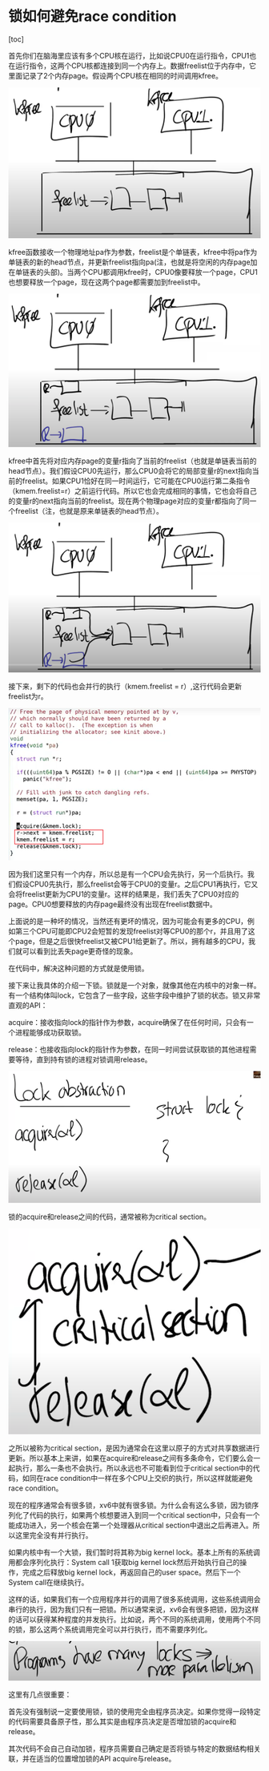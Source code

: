# 锁如何避免race condition

[toc]

首先你们在脑海里应该有多个CPU核在运行，比如说CPU0在运行指令，CPU1也在运行指令，这两个CPU核都连接到同一个内存上。数据freelist位于内存中，它里面记录了2个内存page。假设两个CPU核在相同的时间调用kfree。

![img](.assets/image%20(507).png)

kfree函数接收一个物理地址pa作为参数，freelist是个单链表，kfree中将pa作为单链表的新的head节点，并更新freelist指向pa(注，也就是将空闲的内存page加在单链表的头部)。当两个CPU都调用kfree时，CPU0像要释放一个page，CPU1也想要释放一个page，现在这两个page都需要加到freelist中。

![img](.assets/image%20(572).png)

kfree中首先将对应内存page的变量r指向了当前的freelist（也就是单链表当前的head节点）。我们假设CPU0先运行，那么CPU0会将它的局部变量r的next指向当前的freelist。如果CPU1恰好在同一时间运行，它可能在CPU0运行第二条指令（kmem.freelist=r）之前运行代码。所以它也会完成相同的事情，它也会将自己的变量r的next指向当前的freelist。现在两个物理page对应的变量r都指向了同一个freelist（注，也就是原来单链表的head节点）。

![img](.assets/image%20(568)%20(2)%20(2)%20(2).png)

接下来，剩下的代码也会并行的执行（kmem.freelist = r）,这行代码会更新freelist为r。

![image-20250110154030183](.assets/image-20250110154030183.png)

因为我们这里只有一个内存，所以总是有一个CPU会先执行，另一个后执行。我们假设CPU0先执行，那么freelist会等于CPU0的变量r。之后CPU1再执行，它又会将freelist更新为CPU1的变量r。这样的结果是，我们丢失了CPU0对应的page。CPU0想要释放的内存page最终没有出现在freelist数据中。

上面说的是一种坏的情况，当然还有更坏的情况，因为可能会有更多的CPU，例如第三个CPU可能即CPU2会短暂的发现freelist对等CPU0的那个r，并且用了这个page，但是之后很快freelist又被CPU1给更新了。所以，拥有越多的CPU，我们就可以看到比丢失page更奇怪的现象。

在代码中，解决这种问题的方式就是使用锁。

接下来让我具体的介绍一下锁。锁就是一个对象，就像其他在内核中的对象一样。有一个结构体叫lock，它包含了一些字段，这些字段中维护了锁的状态。锁又非常直观的API：

acquire：接收指向lock的指针作为参数，acquire确保了在任何时间，只会有一个进程能够成功获取锁。

release：也接收指向lock的指针作为参数，在同一时间尝试获取锁的其他进程需要等待，直到持有锁的进程对锁调用release。

![img](.assets/image%20(579).png)

锁的acquire和release之间的代码，通常被称为critical section。

![img](.assets/image%20(525).png)

之所以被称为critical section，是因为通常会在这里以原子的方式对共享数据进行更新。所以基本上来讲，如果在acquire和release之间有多条命令，它们要么会一起执行，那么一条也不会执行。所以永远也不可能看到位于critical section中的代码，如同在race condition中一样在多个CPU上交织的执行，所以这样就能避免race condition。

现在的程序通常会有很多锁，xv6中就有很多锁。为什么会有这么多锁，因为锁序列化了代码的执行，如果两个核想要进入到同一个critical section中，只会有一个能成功进入，另一个核会在第一个处理器从critical section中退出之后再进入。所以这里完全没有并行执行。

如果内核中有一个大锁，我们暂时将其称为big kernel lock。基本上所有的系统调用都会序列化执行：System call 1获取big kernel lock然后开始执行自己的操作，完成之后释放big kernel lock，再返回自己的user space。然后下一个System call在继续执行。

这样的话，如果我们有一个应用程序并行的调用了很多系统调用，这些系统调用会串行的执行，因为我们只有一把锁。所以通常来说，xv6会有很多把锁，因为这样的话可以获得某种程度的并发执行。比如说，两个不同的系统调用，使用两个不同的锁，那么这两个系统调用完全可以并行执行，而不需要序列化。

![img](.assets/image%20(573).png)

这里有几点很重要：

首先没有强制说一定要使用锁，锁的使用完全由程序员决定。如果你觉得一段特定的代码需要具备原子性，那么其实是由程序员决定是否增加锁的acquire和release。

其次代码不会自己自动加锁，程序员需要自己确定是否将锁与特定的数据结构相关联，并在适当的位置增加锁的API acquire与release。